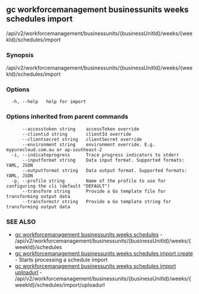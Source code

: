 ## gc workforcemanagement businessunits weeks schedules import

/api/v2/workforcemanagement/businessunits/{businessUnitId}/weeks/{weekId}/schedules/import

### Synopsis

/api/v2/workforcemanagement/businessunits/{businessUnitId}/weeks/{weekId}/schedules/import

### Options

```
  -h, --help   help for import
```

### Options inherited from parent commands

```
      --accesstoken string    accessToken override
      --clientid string       clientId override
      --clientsecret string   clientSecret override
      --environment string    environment override. E.g. mypurecloud.com.au or ap-southeast-2
  -i, --indicateprogress      Trace progress indicators to stderr
      --inputformat string    Data input format. Supported formats: YAML, JSON
      --outputformat string   Data output format. Supported formats: YAML, JSON
  -p, --profile string        Name of the profile to use for configuring the cli (default "DEFAULT")
      --transform string      Provide a Go template file for transforming output data
      --transformstr string   Provide a Go template string for transforming output data
```

### SEE ALSO

* [gc workforcemanagement businessunits weeks schedules](gc_workforcemanagement_businessunits_weeks_schedules.html)	 - /api/v2/workforcemanagement/businessunits/{businessUnitId}/weeks/{weekId}/schedules
* [gc workforcemanagement businessunits weeks schedules import create](gc_workforcemanagement_businessunits_weeks_schedules_import_create.html)	 - Starts processing a schedule import
* [gc workforcemanagement businessunits weeks schedules import uploadurl](gc_workforcemanagement_businessunits_weeks_schedules_import_uploadurl.html)	 - /api/v2/workforcemanagement/businessunits/{businessUnitId}/weeks/{weekId}/schedules/import/uploadurl


